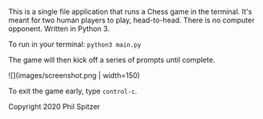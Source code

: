 This is a single file application that runs a Chess game in the terminal.
It's meant for two human players to play, head-to-head. There is no computer
opponent. Written in Python 3.

To run in your terminal:
`python3 main.py`

The game will then kick off a series of prompts until complete.

![](images/screenshot.png | width=150)

To exit the game early, type `control-c`.

Copyright 2020 Phil Spitzer

